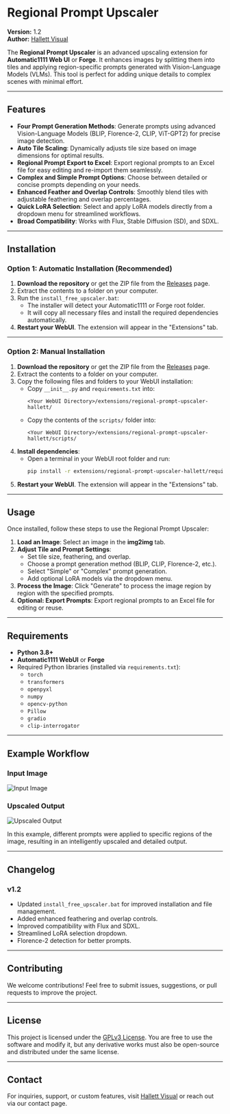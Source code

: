 # **Regional Prompt Upscaler**

**Version:** 1.2  
**Author:** [Hallett Visual](https://hallett-ai.com)

The **Regional Prompt Upscaler** is an advanced upscaling extension for **Automatic1111 Web UI** or **Forge**. It enhances images by splitting them into tiles and applying region-specific prompts generated with Vision-Language Models (VLMs). This tool is perfect for adding unique details to complex scenes with minimal effort.

---

## **Features**

- **Four Prompt Generation Methods**:
  Generate prompts using advanced Vision-Language Models (BLIP, Florence-2, CLIP, ViT-GPT2) for precise image detection.
- **Auto Tile Scaling**:
  Dynamically adjusts tile size based on image dimensions for optimal results.
- **Regional Prompt Export to Excel**:
  Export regional prompts to an Excel file for easy editing and re-import them seamlessly.
- **Complex and Simple Prompt Options**:
  Choose between detailed or concise prompts depending on your needs.
- **Enhanced Feather and Overlap Controls**:
  Smoothly blend tiles with adjustable feathering and overlap percentages.
- **Quick LoRA Selection**:
  Select and apply LoRA models directly from a dropdown menu for streamlined workflows.
- **Broad Compatibility**:
  Works with Flux, Stable Diffusion (SD), and SDXL.

---

## **Installation**

### **Option 1: Automatic Installation (Recommended)**

1. **Download the repository** or get the ZIP file from the [Releases](../../releases) page.
2. Extract the contents to a folder on your computer.
3. Run the `install_free_upscaler.bat`:
   - The installer will detect your Automatic1111 or Forge root folder.
   - It will copy all necessary files and install the required dependencies automatically.
4. **Restart your WebUI**. The extension will appear in the "Extensions" tab.

---

### **Option 2: Manual Installation**

1. **Download the repository** or get the ZIP file from the [Releases](../../releases) page.
2. Extract the contents to a folder on your computer.
3. Copy the following files and folders to your WebUI installation:
   - Copy `__init__.py` and `requirements.txt` into:
     ```
     <Your WebUI Directory>/extensions/regional-prompt-upscaler-hallett/
     ```
   - Copy the contents of the `scripts/` folder into:
     ```
     <Your WebUI Directory>/extensions/regional-prompt-upscaler-hallett/scripts/
     ```
4. **Install dependencies**:
   - Open a terminal in your WebUI root folder and run:
     ```bash
     pip install -r extensions/regional-prompt-upscaler-hallett/requirements.txt
     ```
5. **Restart your WebUI**. The extension will appear in the "Extensions" tab.

---

## **Usage**

Once installed, follow these steps to use the Regional Prompt Upscaler:

1. **Load an Image**:
   Select an image in the **img2img** tab.
2. **Adjust Tile and Prompt Settings**:
   - Set tile size, feathering, and overlap.
   - Choose a prompt generation method (BLIP, CLIP, Florence-2, etc.).
   - Select "Simple" or "Complex" prompt generation.
   - Add optional LoRA models via the dropdown menu.
3. **Process the Image**:
   Click "Generate" to process the image region by region with the specified prompts.
4. **Optional: Export Prompts**:
   Export regional prompts to an Excel file for editing or reuse.

---

## **Requirements**

- **Python 3.8+**
- **Automatic1111 WebUI** or **Forge**
- Required Python libraries (installed via `requirements.txt`):
  - `torch`
  - `transformers`
  - `openpyxl`
  - `numpy`
  - `opencv-python`
  - `Pillow`
  - `gradio`
  - `clip-interrogator`

---

## **Example Workflow**

### **Input Image**
![Input Image](assets/input_example.jpg)

### **Upscaled Output**
![Upscaled Output](assets/output_example.jpg)

In this example, different prompts were applied to specific regions of the image, resulting in an intelligently upscaled and detailed output.

---

## **Changelog**

### **v1.2**
- Updated `install_free_upscaler.bat` for improved installation and file management.
- Added enhanced feathering and overlap controls.
- Improved compatibility with Flux and SDXL.
- Streamlined LoRA selection dropdown.
- Florence-2 detection for better prompts.

---

## **Contributing**

We welcome contributions! Feel free to submit issues, suggestions, or pull requests to improve the project.

---

## **License**

This project is licensed under the [GPLv3 License](LICENSE). You are free to use the software and modify it, but any derivative works must also be open-source and distributed under the same license.

---

## **Contact**

For inquiries, support, or custom features, visit [Hallett Visual](https://hallett-ai.com) or reach out via our contact page.
